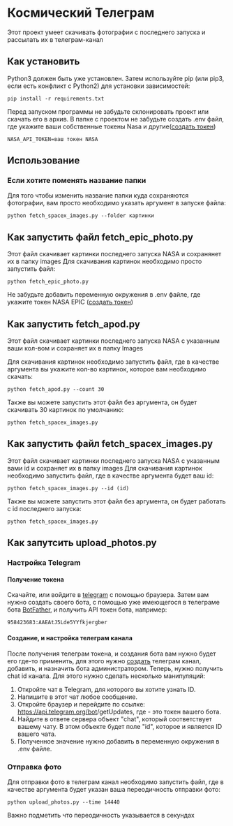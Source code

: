# Космический Телеграм

Этот проект умеет скачивать фотографии с последнего запуска и рассылать их в телеграм-канал

## Как установить

Python3 должен быть уже установлен. Затем используйте pip (или pip3, если есть конфликт с Python2) для установки зависимостей:

`pip install -r requirements.txt`

Перед запуском программы не забудьте склонировать проект или скачать его в архив. В папке с проектом не забудьте создать .env файл, где укажите ваши собственные токены Nasa и другие([создать токен](https://api.nasa.gov))

`NASA_API_TOKEN=ваш токен NASA`

## Использование

### Если хотите поменять название папки

Для того чтобы изменить название папки куда сохраняются фотографии, вам просто необходимо указать аргумент в запуске файла:

`python fetch_spacex_images.py --folder картинки`

## Как запустить файл fetch_epic_photo.py

Этот файл скачивает картинки последнего запуска NASA и сохранянет их в папку images Для скачивания картинок необходимо просто запустить файл:

`python fetch_epic_photo.py`

Не забудьте добавить переменную окружения в .env файле, где укажите токен NASA EPIC ([создать токен](https://api.nasa.gov/#epic))

## Как запустить fetch_apod.py

Этот файл скачивает картинки последнего запуска NASA с указанным ваши кол-вом и сохраняет их в папку Images

Для скачивания картинок необходимо запустить файл, где в качестве аргумента вы укажите кол-во картинок, которое вам необходимо скачать:

`python fetch_apod.py --count 30`

Также вы можете запустить этот файл без аргумента, он будет скачивать 30 картинок по умолчанию:

`python fetch_spacex_images.py`

## Как запустить файл fetch_spacex_images.py

Этот файл скачивает картинки последнего запуска NASA с указанным вами id и сохраняет их в папку images
Для скачивания картинок необходимо запустить файл, где в качестве аргумента будет ваш id:

`python fetch_spacex_images.py --id (id)`

Также вы можете запустить этот файл без аргумента, он будет работать с id последнего запуска:

`python fetch_spacex_images.py`

## Как запутсить upload_photos.py

### Настройка Telegram

#### Получение токена

Скачайте, или войдите в [telegram](https://web.telegram.im) с помощью браузера. Затем вам нужно создать своего бота, с помощью уже имеющегося в телеграме бота [BotFather](https://t.me/BotFather), и получить API токен бота, например:

`958423683:AAEAtJ5Lde5YYfkjergber`

#### Создание, и настройка телеграм канала

После получения телеграм токена, и создания бота вам нужно будет его где-то применить, для этого нужно [создать](https://skillbox.ru/media/marketing/kak-sozdat-kanal-v-telegram-so-smartfona-i-s-desktopa-instruktsiya-so-skrinshotami/) телеграм канал, добавить, и назначить бота администратором.
Теперь, нужно получить chat id канала. Для этого нужно сделать несколько манипуляций:
1. Откройте чат в Telegram, для которого вы хотите узнать ID.
2. Напишите в этот чат любое сообщение.
3. Откройте браузер и перейдите по ссылке: https://api.telegram.org/bot<token>/getUpdates, где <token> - это токен вашего бота.
4. Найдите в ответе сервера объект "chat", который соответствует вашему чату. В этом объекте будет поле "id", которое и является ID вашего чата.
5. Полученное значение нужно добавить в переменную окружения в .env файле.

### Отправка фото

Для отправки фото в телеграм канал необходимо запустить файл, где в качестве аргумента будет указан ваша переодичность отправки фото:

`python upload_photos.py --time 14440`

Важно подметить что переодичность указывается в секундах
